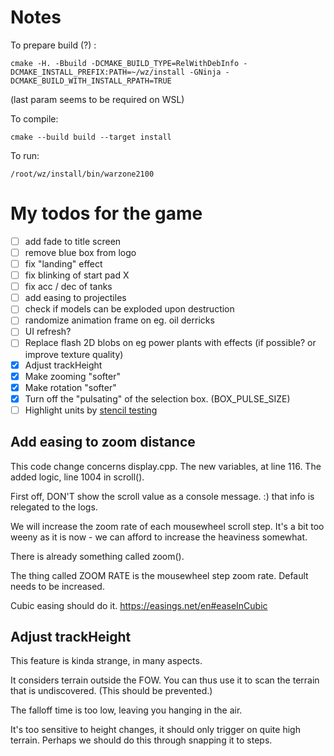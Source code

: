 Notes
=====

To prepare build (?) :

    cmake -H. -Bbuild -DCMAKE_BUILD_TYPE=RelWithDebInfo -DCMAKE_INSTALL_PREFIX:PATH=~/wz/install -GNinja -DCMAKE_BUILD_WITH_INSTALL_RPATH=TRUE
(last param seems to be required on WSL)

To compile:

    cmake --build build --target install

To run:

    /root/wz/install/bin/warzone2100

My todos for the game
=====================

* [ ] add fade to title screen
* [ ] remove blue box from logo
* [ ] fix "landing" effect
* [ ] fix blinking of start pad X
* [ ] fix acc / dec of tanks
* [ ] add easing to projectiles
* [ ] check if models can be exploded upon destruction
* [ ] randomize animation frame on eg. oil derricks
* [ ] UI refresh?
* [ ] Replace flash 2D blobs on eg power plants with effects (if possible? or improve texture quality)
* [x] Adjust trackHeight
* [x] Make zooming "softer"
* [x] Make rotation "softer"
* [x] Turn off the "pulsating" of the selection box. (BOX_PULSE_SIZE)
* [ ] Highlight units by [stencil testing](https://learnopengl.com/Advanced-OpenGL/Stencil-testing)

Add easing to zoom distance
---------------------------

This code change concerns display.cpp. The new variables, at line 116. The added logic, line 1004 in scroll().

First off, DON'T show the scroll value as a console message. :) that info is relegated to the logs.

We will increase the zoom rate of each mousewheel scroll step. It's a bit too weeny as it is now - we can afford to increase the heaviness somewhat.

There is already something called zoom().

The thing called ZOOM RATE is the mousewheel step zoom rate. Default needs to be increased.

Cubic easing should do it. https://easings.net/en#easeInCubic

Adjust trackHeight
------------------

This feature is kinda strange, in many aspects.

It considers terrain outside the FOW. You can thus use it to scan the terrain that is undiscovered. (This should be prevented.)

The falloff time is too low, leaving you hanging in the air.

It's too sensitive to height changes, it should only trigger on quite high terrain. Perhaps we should do this through snapping it to steps.
